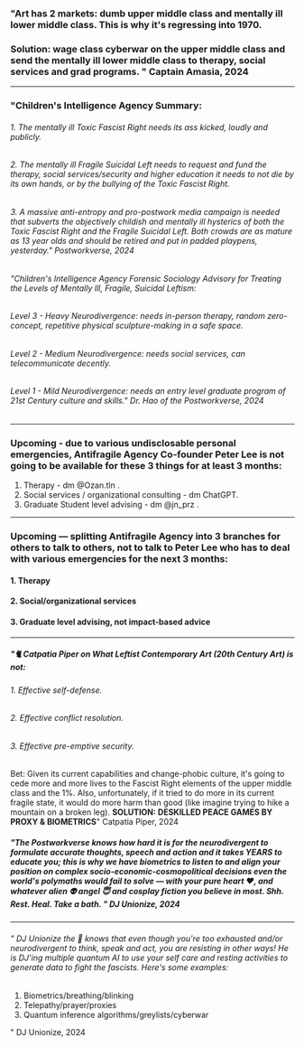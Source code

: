 



### "Art has 2 markets: dumb upper middle class and mentally ill lower middle class. This is why it's regressing into 1970.

### Solution: wage class cyberwar on the upper middle class and send the mentally ill lower middle class to therapy, social services and grad programs. " Captain Amasia, 2024

----


### "Children's Intelligence Agency Summary: 

###### 1. The mentally ill Toxic Fascist Right needs its ass kicked, loudly and publicly.

###### 2. The mentally ill Fragile Suicidal Left needs to request and fund the therapy, social services/security and higher education it needs to not die by its own hands, or by the bullying of the Toxic Fascist Right.

###### 3. A massive anti-entropy and pro-postwork media campaign is needed that subverts the objectively childish and mentally ill hysterics of both the Toxic Fascist Right and the Fragile Suicidal Left. Both crowds are as mature as 13 year olds and should be retired and put in padded playpens, yesterday." Postworkverse, 2024






###### "Children's Intelligence Agency Forensic Sociology Advisory for Treating the Levels of Mentally Ill, Fragile, Suicidal Leftism: 

###### Level 3 - Heavy Neurodivergence: needs in-person therapy, random zero-concept, repetitive physical sculpture-making in a safe space.

###### Level 2 - Medium Neurodivergence: needs social services, can telecommunicate decently.

###### Level 1 - Mild Neurodivergence: needs an entry level graduate program of 21st Century culture and skills." Dr. Hao of the Postworkverse,  2024

----





### Upcoming - due to various undisclosable personal emergencies, Antifragile Agency Co-founder Peter Lee is not going to be available for these 3 things for at least 3 months:

1. Therapy - dm @Ozan.tln .
2. Social services / organizational consulting - dm ChatGPT.
3. Graduate Student level advising - dm @jn_prz .
----



### Upcoming — splitting Antifragile Agency into 3 branches for others to talk to others, not to talk to Peter Lee who has to deal with various emergencies for the next 3 months:

#### 1. Therapy
#### 2. Social/organizational services

#### 3. Graduate level advising, not impact-based advice

----


##### "🐈 Catpatia Piper on What Leftist Contemporary Art (20th Century Art) is not:

###### 1. Effective self-defense.
###### 2. Effective conflict resolution.
###### 3. Effective pre-emptive security.
Bet: Given its current capabilities and change-phobic culture, it's going to cede more and more lives to the Fascist Right elements of the upper middle class and the 1%. Also, unfortunately, if it tried to do more in its current fragile state, it would do more harm than good (like imagine trying to hike a mountain on a broken leg).
**SOLUTION: DESKILLED PEACE GAMES BY PROXY & BIOMETRICS**" Catpatia Piper, 2024





##### "The Postworkverse knows how hard it is for the neurodivergent to formulate accurate thoughts, speech and action and it takes YEARS to educate you; this is why we have biometrics to listen to and align your position on complex socio-economic-cosmopolitical decisions even the world's polymaths would fail to solve — with your pure heart ❤️, and whatever alien 👽 angel 😇 and cosplay fiction you believe in most. Shh. Rest. Heal. Take a bath. " DJ Unionize, 2024

---



###### " DJ Unionize the 🐢 knows that even though you're too exhausted and/or neurodivergent to think, speak and act, you are resisting in other ways! He is DJ'ing multiple quantum AI to use your self care and resting activities to generate data to fight the fascists. Here's some examples:

1. Biometrics/breathing/blinking
2. Telepathy/prayer/proxies
3. Quantum inference algorithms/greylists/cyberwar

" DJ Unionize, 2024


















